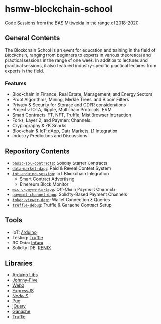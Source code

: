 # hsmw-blockchain-school

Code Sessions from the BAS Mittweida in the range of 2018-2020

## General Contents

The Blockchain School is an event for education and training in the field of Blockchain, ranging from beginners to experts in various theoretical and practical sessions in the range of one week. In addition to lectures and practical sessions, it also featured industry-specific practical lectures from experts in the field.

### Features

- Blockchain in Finance, Real Estate, Management, and Energy Sectors
- Proof Algorithms, Mining, Merkle Trees, and Bloom Filters
- Privacy & Security for Storage and GDPR considerations
- Projects: IOTA, Ripple, Multichain Protocols, EVM
- Smart Contracts: FT, NFT, Truffle, Mist Browser Interaction
- Forks, Layer 2, and Payment Channels.
- Cryptography & ZK Snarks
- Blockchain & IoT: dApp, Data Markets, L1 Integration
- Industry Predictions and Discussions

## Repository Contents

- [`basic-sol-contracts`](/basic-sol-contracts/): Solidity Starter Contracts
- [`data-market-dapp`](/data-market-dapp/): Paid & Reveal Content System
- [`iot-arduino-session`](/iot-arduino-session/): IoT Blockchain Integration
  - Smart Contract Advertising
  - Ethereum Block Monitor
- [`micro-payments-dapp`](/micro-payments-dapp/): Off-Chain Payment Channels
- [`payment-channel-dapp`](/payment-channel-dapp/): Solidity-Based Payment Channels
- [`token-viewer-dapp`](/token-viewer-dapp/): Wallet Connection & Queries
- [`truffle-debug`](/truffle-debug/): Truffle & Ganache Contract Setup

## Tools

- IoT: [Arduino](https://www.arduino.cc/education)
- Testing: [Truffle](https://trufflesuite.com/)
- BC Data: [Infura](https://infura.io/)
- Solidity IDE: [REMIX](https://remix-project.org/)

## Libraries

- [Arduino Libs](http://www.arduino.cc/en/Guide/Libraries)
- [Johnny-Five](http://johnny-five.io/)
- [Web3](https://web3js.readthedocs.io/en/v1.7.4/)
- [ExpressJS](https://expressjs.com/)
- [NodeJS](https://nodejs.org/)
- [Pug](https://pugjs.org/api/getting-started.html)
- [jQuery](https://jquery.com/)
- [Ganache](https://trufflesuite.com/ganache/)
- [Truffle](https://trufflesuite.com/truffle/)
